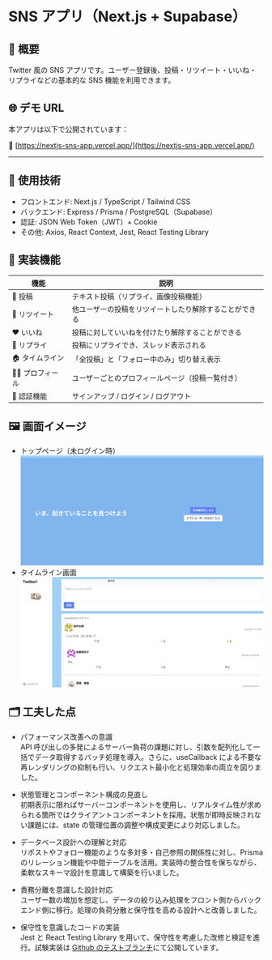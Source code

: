 # SNS アプリ（Next.js + Supabase）

## 📌 概要

Twitter 風の SNS アプリです。ユーザー登録後、投稿・リツイート・いいね・リプライなどの基本的な SNS 機能を利用できます。

## 🌐 デモ URL

本アプリは以下で公開されています：

🔗 [https://nextjs-sns-app.vercel.app/](https://nextjs-sns-app.vercel.app/)

---

## 🚀 使用技術

- フロントエンド: Next.js / TypeScript / Tailwind CSS
- バックエンド: Express / Prisma / PostgreSQL（Supabase）
- 認証: JSON Web Token（JWT）+ Cookie
- その他: Axios, React Context, Jest, React Testing Library

## 🧩 実装機能

| 機能            | 説明                                                   |
| --------------- | ------------------------------------------------------ |
| 📝 投稿         | テキスト投稿（リプライ、画像投稿機能）                 |
| 🔁 リツイート   | 他ユーザーの投稿をリツイートしたり解除することができる |
| ❤️ いいね       | 投稿に対していいねを付けたり解除することができる       |
| 💬 リプライ     | 投稿にリプライでき、スレッド表示される                 |
| 🏠 タイムライン | 「全投稿」と「フォロー中のみ」切り替え表示             |
| 🙍‍♀️ プロフィール | ユーザーごとのプロフィールページ（投稿一覧付き）       |
| 🔐 認証機能     | サインアップ / ログイン / ログアウト                   |

## 🖼 画面イメージ

- トップページ（未ログイン時）
  ![トップページ](./public/readme/home_sample_screen.png)
- タイムライン画面
  ![タイムライン](./public/readme/timeline_sample_screen.png)

## 🗂 工夫した点

- パフォーマンス改善への意識  
  API 呼び出しの多発によるサーバー負荷の課題に対し、引数を配列化して一括でデータ取得するバッチ処理を導入。さらに、useCallback による不要な再レンダリングの抑制も行い、リクエスト最小化と処理効率の両立を図りました。

- 状態管理とコンポーネント構成の見直し  
  初期表示に限ればサーバーコンポーネントを使用し、リアルタイム性が求められる箇所ではクライアントコンポーネントを採用。状態が即時反映されない課題には、state の管理位置の調整や構成変更により対応しました。

- データベース設計への理解と対応  
  リポストやフォロー機能のような多対多・自己参照の関係性に対し、Prisma のリレーション機能や中間テーブルを活用。実装時の整合性を保ちながら、柔軟なスキーマ設計を意識して構築を行いました。

- 責務分離を意識した設計対応  
  ユーザー数の増加を想定し、データの絞り込み処理をフロント側からバックエンド側に移行。処理の負荷分散と保守性を高める設計へと改善しました。

- 保守性を意識したコードの実装  
  Jest と React Testing Library を用いて、保守性を考慮した改修と検証を進行。試験実装は [Github のテストブランチ](https://github.com/mknkgwr1005/nextjs_sns_app/tree/jest-fix-branch)にて公開しています。
